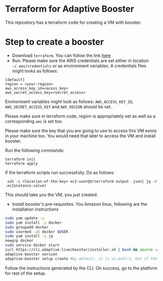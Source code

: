 # Terraform for Adaptive Booster 

This repository has a terraform code for creating a VM with booster.

# Step to create a booster

- Download `terraform`. You can follow the link [here](https://developer.hashicorp.com/terraform/downloads)
- Run:
Please make sure the AWS credentials are set either in location `~/.aws/credentials` or as environment variables.
A credentials files might looks as follows:
```azure
[default]
region = <your-region>
aws_access_key_id=<acess_key>
aws_secret_access_key=<secret_access>
```

Environment variables might look as follows:
`AWS_ACCESS_KEY_ID`, `AWS_SECRET_ACCESS_KEY` and `AWS_REGION` should be set.

Please make sure in terraform code, region is appropriately set as well as a corresponding `ami` is set too.

Please make sure the key that you are going to use to access this VM exists in your machine too. You would need that later to access the VM and install booster.

Run the following commands:

```azure
terraform init 
terraform apply
```

If the terraform scripts run successfully. Do as follows:

```
 ssh -i <location-of-the-key> ec2-user@$(terraform output -json| jq -r .ec2instance.value)
```

This should take you the VM, you just created.

- Install booster's pre-requisites. You Amazon linux, following are the installation instructions
```bash
sudo yum update -y
sudo yum install -y docker
sudo groupadd docker
sudo usermod -aG docker $USER
sudo yum install -y jq
newgrp docker
sudo service docker start
curl https://cli.adaptive.live/booster/installer.sh | bash && source ~/.profile
adaptive-booster version
adaptive-booster setup create #by default, it is us-east-2, but if the region you want to route it via is ap-south-1, use this - `adaptive-booster setup create --region ap-south-1`
```

Follow the instructions generated by the CLI. On success, go to the platform for rest of the setup. 